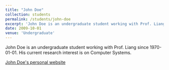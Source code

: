 ```yaml
---
title: "John Doe"
collection: students
permalink: /students/john-doe
excerpt: 'John Doe is an undergraduate student working with Prof. Liang since 1970-01-01.'
date: 2009-10-01
venue: 'Undergraduate'
---
```

John Doe is an undergraduate student working with Prof. Liang since 1970-01-01.  His current research interest is on Computer Systems.

[John Doe's personal website](https://example.com)
